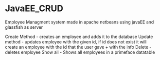 # JavaEE_CRUD
Employee Managment system made in apache netbeans using javaEE and glassfish as server

Create Method - creates an employee and adds it to the database
Update method - updates employee with the given id, if id does not exist it will create an employee with the id that the user gave + with the info
Delete - deletes employee
Show all - Shows all employees in a primeface datatable

